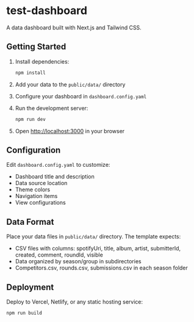 # test-dashboard

A data dashboard built with Next.js and Tailwind CSS.

## Getting Started

1. Install dependencies:
   ```bash
   npm install
   ```

2. Add your data to the `public/data/` directory

3. Configure your dashboard in `dashboard.config.yaml`

4. Run the development server:
   ```bash
   npm run dev
   ```

5. Open [http://localhost:3000](http://localhost:3000) in your browser

## Configuration

Edit `dashboard.config.yaml` to customize:
- Dashboard title and description
- Data source location
- Theme colors
- Navigation items
- View configurations

## Data Format

Place your data files in `public/data/` directory. The template expects:
- CSV files with columns: spotifyUri, title, album, artist, submitterId, created, comment, roundId, visible
- Data organized by season/group in subdirectories
- Competitors.csv, rounds.csv, submissions.csv in each season folder

## Deployment

Deploy to Vercel, Netlify, or any static hosting service:

```bash
npm run build
```
